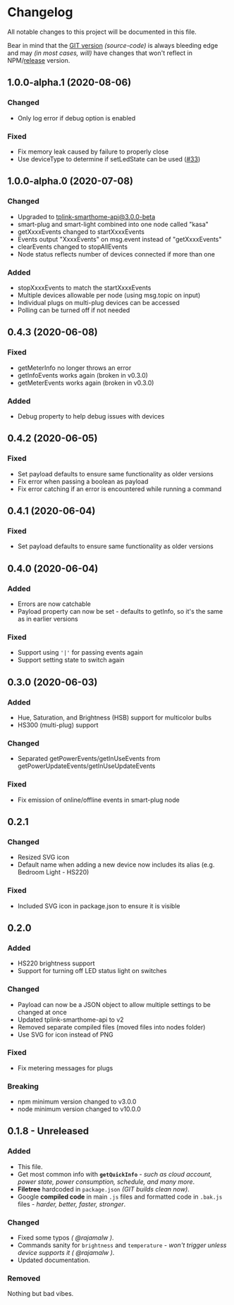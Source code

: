 # Changelog

All notable changes to this project will be documented in this file.

Bear in mind that the [GIT version](https://github.com/caseyjhol/node-red-contrib-tplink) *(source-code)* is always bleeding edge and may *(in most cases, will)* have changes that won't reflect in NPM/[release](https://github.com/caseyjhol/node-red-contrib-tplink/releases) version.

## 1.0.0-alpha.1 (2020-08-06)

### Changed

- Only log error if debug option is enabled

### Fixed

- Fix memory leak caused by failure to properly close
- Use deviceType to determine if setLedState can be used ([#33])

[#33]: https://github.com/caseyjhol/node-red-contrib-tplink/issues/33

## 1.0.0-alpha.0 (2020-07-08)

### Changed

- Upgraded to tplink-smarthome-api@3.0.0-beta
- smart-plug and smart-light combined into one node called "kasa"
- getXxxxEvents changed to startXxxxEvents
- Events output "XxxxEvents" on msg.event instead of "getXxxxEvents"
- clearEvents changed to stopAllEvents
- Node status reflects number of devices connected if more than one

### Added

- stopXxxxEvents to match the startXxxxEvents
- Multiple devices allowable per node (using msg.topic on input)
- Individual plugs on multi-plug devices can be accessed
- Polling can be turned off if not needed

## 0.4.3 (2020-06-08)

### Fixed

- getMeterInfo no longer throws an error
- getInfoEvents works again (broken in v0.3.0)
- getMeterEvents works again (broken in v0.3.0)

### Added

- Debug property to help debug issues with devices

## 0.4.2 (2020-06-05)

### Fixed

- Set payload defaults to ensure same functionality as older versions
- Fix error when passing a boolean as payload
- Fix error catching if an error is encountered while running a command

## 0.4.1 (2020-06-04)

### Fixed

- Set payload defaults to ensure same functionality as older versions

## 0.4.0 (2020-06-04)

### Added

- Errors are now catchable
- Payload property can now be set - defaults to getInfo, so it's the same as in earlier versions

### Fixed

- Support using `'|'` for passing events again
- Support setting state to switch again

## 0.3.0 (2020-06-03)

### Added

- Hue, Saturation, and Brightness (HSB) support for multicolor bulbs
- HS300 (multi-plug) support

### Changed

- Separated getPowerEvents/getInUseEvents from getPowerUpdateEvents/getInUseUpdateEvents

### Fixed

- Fix emission of online/offline events in smart-plug node

## 0.2.1

### Changed

- Resized SVG icon
- Default name when adding a new device now includes its alias (e.g. Bedroom Light - HS220)

### Fixed

- Included SVG icon in package.json to ensure it is visible

## 0.2.0

### Added

- HS220 brightness support
- Support for turning off LED status light on switches

### Changed

- Payload can now be a JSON object to allow multiple settings to be changed at once
- Updated tplink-smarthome-api to v2
- Removed separate compiled files (moved files into nodes folder)
- Use SVG for icon instead of PNG

### Fixed

- Fix metering messages for plugs

### Breaking

- npm minimum version changed to v3.0.0
- node minimum version changed to v10.0.0

## 0.1.8 - Unreleased

### Added

- This file.
- Get most common info with **`getQuickInfo`** - *such as cloud account, power state, power consumption,  schedule, and many more*.
- **Filetree** hardcoded in `package.json` *(GIT builds clean now)*.
- Google **compiled code** in main `.js` files and formatted code in `.bak.js` files *- harder, better, faster, stronger*.

### Changed

- Fixed some typos *( @rajamalw )*.
- Commands sanity for `brightness` and `temperature` *- won't trigger unless device supports it ( @rajamalw )*.
- Updated documentation.

### Removed

Nothing but bad vibes.